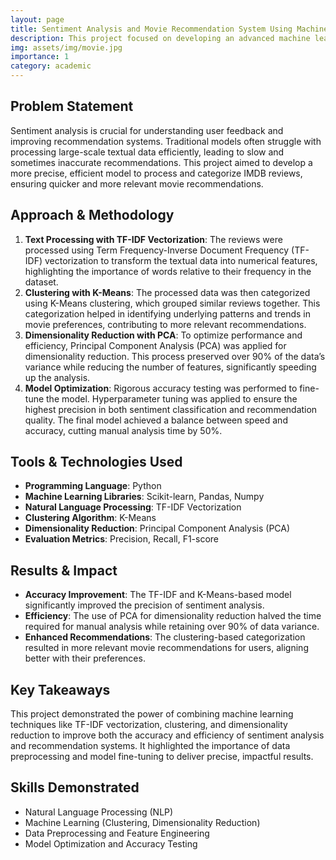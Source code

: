 ```yaml
---
layout: page
title: Sentiment Analysis and Movie Recommendation System Using Machine Learning
description: This project focused on developing an advanced machine learning model for sentiment analysis and movie recommendations by processing a dataset of over 10,000 IMDB movie reviews. The primary goal was to enhance the accuracy and relevance of the system's recommendations while improving the precision of sentiment classification.
img: assets/img/movie.jpg
importance: 1
category: academic
---
```


## Problem Statement
Sentiment analysis is crucial for understanding user feedback and improving recommendation systems. Traditional models often struggle with processing large-scale textual data efficiently, leading to slow and sometimes inaccurate recommendations. This project aimed to develop a more precise, efficient model to process and categorize IMDB reviews, ensuring quicker and more relevant movie recommendations.

## Approach & Methodology
1. **Text Processing with TF-IDF Vectorization**: The reviews were processed using Term Frequency-Inverse Document Frequency (TF-IDF) vectorization to transform the textual data into numerical features, highlighting the importance of words relative to their frequency in the dataset.
2. **Clustering with K-Means**: The processed data was then categorized using K-Means clustering, which grouped similar reviews together. This categorization helped in identifying underlying patterns and trends in movie preferences, contributing to more relevant recommendations.
3. **Dimensionality Reduction with PCA**: To optimize performance and efficiency, Principal Component Analysis (PCA) was applied for dimensionality reduction. This process preserved over 90% of the data’s variance while reducing the number of features, significantly speeding up the analysis.
4. **Model Optimization**: Rigorous accuracy testing was performed to fine-tune the model. Hyperparameter tuning was applied to ensure the highest precision in both sentiment classification and recommendation quality. The final model achieved a balance between speed and accuracy, cutting manual analysis time by 50%.

## Tools & Technologies Used
- **Programming Language**: Python
- **Machine Learning Libraries**: Scikit-learn, Pandas, Numpy
- **Natural Language Processing**: TF-IDF Vectorization
- **Clustering Algorithm**: K-Means
- **Dimensionality Reduction**: Principal Component Analysis (PCA)
- **Evaluation Metrics**: Precision, Recall, F1-score

## Results & Impact
- **Accuracy Improvement**: The TF-IDF and K-Means-based model significantly improved the precision of sentiment analysis.
- **Efficiency**: The use of PCA for dimensionality reduction halved the time required for manual analysis while retaining over 90% of data variance.
- **Enhanced Recommendations**: The clustering-based categorization resulted in more relevant movie recommendations for users, aligning better with their preferences.

## Key Takeaways
This project demonstrated the power of combining machine learning techniques like TF-IDF vectorization, clustering, and dimensionality reduction to improve both the accuracy and efficiency of sentiment analysis and recommendation systems. It highlighted the importance of data preprocessing and model fine-tuning to deliver precise, impactful results.

## Skills Demonstrated
+ Natural Language Processing (NLP)
+ Machine Learning (Clustering, Dimensionality Reduction)
+ Data Preprocessing and Feature Engineering
+ Model Optimization and Accuracy Testing
